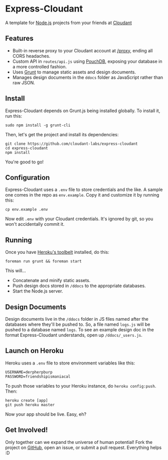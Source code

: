 # Express-Cloudant

A template for [Node.js](http://nodejs.org/) projects from your friends at [Cloudant](http://cloudant.com)

## Features

* Built-in reverse proxy to your Cloudant account at [/proxy](/proxy), ending all CORS headaches.
* Custom API in `routes/api.js` using [PouchDB](http://pouchdb.com/), exposing your database in a more controlled fashion.
* Uses [Grunt](http://gruntjs.com/) to manage static assets and design documents.
* Manages design documents in the `ddocs` folder as JavaScript rather than raw JSON.

## Install

Express-Cloudant depends on Grunt.js being installed globally. To install it, run this:

    sudo npm install -g grunt-cli

Then, let's get the project and install its dependencies:

    git clone https://github.com/cloudant-labs/express-cloudant
    cd express-cloudant
    npm install

You're good to go!

## Configuration

Express-Cloudant uses a `.env` file to store credentials and the like. A sample one comes in the repo as `env.example`. Copy it and customize it by running this:

    cp env.example .env

Now edit `.env` with your Cloudant credentials. It's ignored by git, so you won't accidentally commit it.

## Running

Once you have [Heroku's toolbelt](https://toolbelt.heroku.com/) installed, do this:

    foreman run grunt && foreman start

This will...

* Concatenate and minify static assets.
* Push design docs stored in `/ddocs` to the appropriate databases.
* Start the Node.js server.

## Design Documents

Design documents live in the `/ddocs` folder in JS files named after the databases where they'll be pushed to. So, a file named `logs.js` will be pushed to a database named `logs`. To see an example design doc in the format Express-Cloudant understands, open up `/ddocs/_users.js`.

## Launch on Heroku

Heroku uses a `.env` file to store environment variables like this:

    USERNAME=derpherpburp
    PASSWORD=friendshipismaniacal

To push those variables to your Heroku instance, do `heroku config:push`. Then:

    heroku create [app]
    git push heroku master

Now your app should be live. Easy, eh?

## Get Involved!

Only together can we expand the universe of human potential! Fork the project on [GitHub](https://github.com/cloudant-labs/express-cloudant), open an issue, or submit a pull request. Everything helps :D